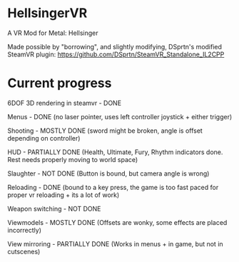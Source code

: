# HellsingerVR
A VR Mod for Metal: Hellsinger

Made possible by "borrowing", and slightly modifying, DSprtn's modified SteamVR plugin: https://github.com/DSprtn/SteamVR_Standalone_IL2CPP

# Current progress
6DOF 3D rendering in steamvr - DONE

Menus - DONE (no laser pointer, uses left controller joystick + either trigger)

Shooting - MOSTLY DONE (sword might be broken, angle is offset depending on controller)

HUD - PARTIALLY DONE (Health, Ultimate, Fury, Rhythm indicators done. Rest needs properly moving to world space)

Slaughter - NOT DONE (Button is bound, but camera angle is wrong)

Reloading - DONE (bound to a key press, the game is too fast paced for proper vr reloading + its a lot of work)

Weapon switching - NOT DONE

Viewmodels - MOSTLY DONE (Offsets are wonky, some effects are placed incorrectly)

View mirroring - PARTIALLY DONE (Works in menus + in game, but not in cutscenes)
